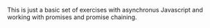 This is just a basic set of exercises with asynchronus Javascript and working with promises and promise chaining.